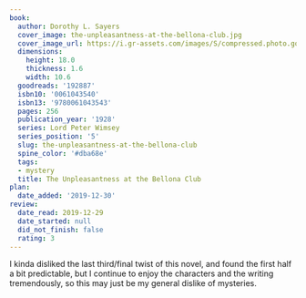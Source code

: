 ```yaml
---
book:
  author: Dorothy L. Sayers
  cover_image: the-unpleasantness-at-the-bellona-club.jpg
  cover_image_url: https://i.gr-assets.com/images/S/compressed.photo.goodreads.com/books/1389759541l/192887.jpg
  dimensions:
    height: 18.0
    thickness: 1.6
    width: 10.6
  goodreads: '192887'
  isbn10: '0061043540'
  isbn13: '9780061043543'
  pages: 256
  publication_year: '1928'
  series: Lord Peter Wimsey
  series_position: '5'
  slug: the-unpleasantness-at-the-bellona-club
  spine_color: '#dba68e'
  tags:
  - mystery
  title: The Unpleasantness at the Bellona Club
plan:
  date_added: '2019-12-30'
review:
  date_read: 2019-12-29
  date_started: null
  did_not_finish: false
  rating: 3
---
```


I kinda disliked the last third/final twist of this novel, and found the first half a bit predictable, but I continue to enjoy the characters and the writing tremendously, so this may just be my general dislike of mysteries.
